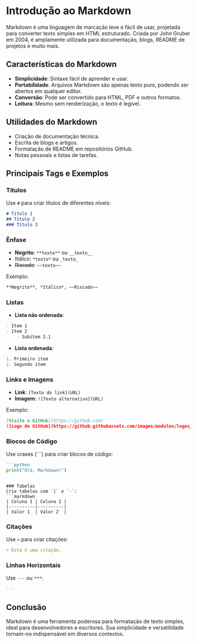 # Introdução ao Markdown

Markdown é uma linguagem de marcação leve e fácil de usar, projetada para converter texto simples em HTML estruturado. Criada por John Gruber em 2004, é amplamente utilizada para documentação, blogs, README de projetos e muito mais.

## Características do Markdown

- **Simplicidade**: Sintaxe fácil de aprender e usar.
- **Portabilidade**: Arquivos Markdown são apenas texto puro, podendo ser abertos em qualquer editor.
- **Conversão**: Pode ser convertido para HTML, PDF e outros formatos.
- **Leitura**: Mesmo sem renderização, o texto é legível.

## Utilidades do Markdown

- Criação de documentação técnica.
- Escrita de blogs e artigos.
- Formatação de README em repositórios GitHub.
- Notas pessoais e listas de tarefas.

## Principais Tags e Exemplos

### Títulos
Use `#` para criar títulos de diferentes níveis:
```markdown
# Título 1
## Título 2
### Título 3
```

### Ênfase
- **Negrito**: `**texto**` ou `__texto__`
- *Itálico*: `*texto*` ou `_texto_`
- ~~Riscado~~: `~~texto~~`

Exemplo:
```markdown
**Negrito**, *Itálico*, ~~Riscado~~
```

### Listas
- **Lista não ordenada**:
```markdown
- Item 1
- Item 2
    - Subitem 2.1
```

- **Lista ordenada**:
```markdown
1. Primeiro item
2. Segundo item
```

### Links e Imagens
- **Link**: `[Texto do link](URL)`
- **Imagem**: `![Texto alternativo](URL)`

Exemplo:
```markdown
[Visite o GitHub](https://github.com)
![Logo do GitHub](https://github.githubassets.com/images/modules/logos_page/GitHub-Mark.png)
```

### Blocos de Código
Use crases (\`\`\`) para criar blocos de código:
```markdown
```python
print("Olá, Markdown!")
```
```

### Tabelas
Crie tabelas com `|` e `-`:
```markdown
| Coluna 1 | Coluna 2 |
|----------|----------|
| Valor 1  | Valor 2  |
```

### Citações
Use `>` para criar citações:
```markdown
> Esta é uma citação.
```

### Linhas Horizontais
Use `---` ou `***`:
```markdown
---
```

## Conclusão

Markdown é uma ferramenta poderosa para formatação de texto simples, ideal para desenvolvedores e escritores. Sua simplicidade e versatilidade tornam-no indispensável em diversos contextos.
